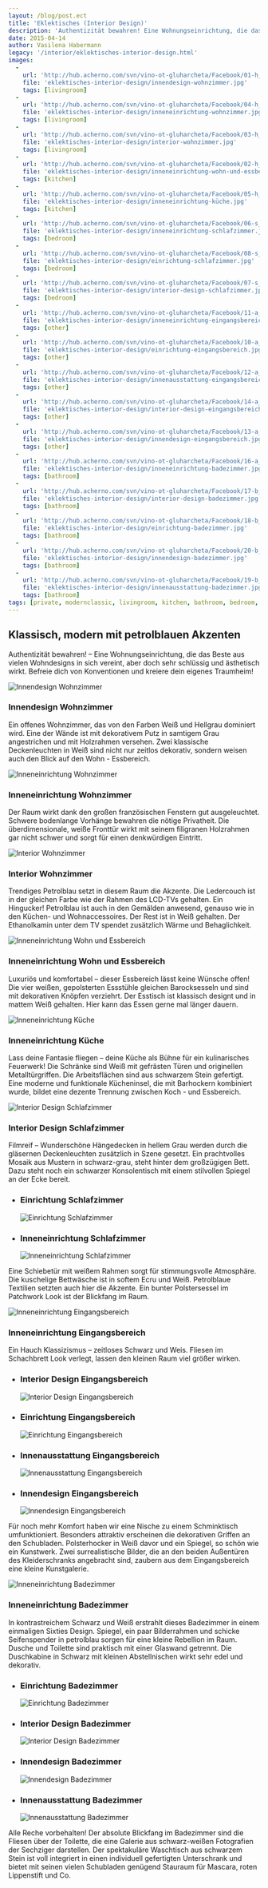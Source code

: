 ```yaml
---
layout: /blog/post.ect
title: 'Eklektisches (Interior Design)'
description: 'Authentizität bewahren! Eine Wohnungseinrichtung, die das Beste aus vielen Wohndesigns in sich vereint,  aber doch sehr schlüssig und ästhetisch wirkt. Befreie dich von Konventionen und kreiere dein eigenes Traumheim!'
date: 2015-04-14
author: Vasilena Habermann
legacy: '/interior/eklektisches-interior-design.html'
images:
  -
    url: 'http://hub.acherno.com/svn/vino-ot-gluharcheta/Facebook/01-h_f.jpg'
    file: 'eklektisches-interior-design/innendesign-wohnzimmer.jpg'
    tags: [livingroom]
  -
    url: 'http://hub.acherno.com/svn/vino-ot-gluharcheta/Facebook/04-h_f.jpg'
    file: 'eklektisches-interior-design/inneneinrichtung-wohnzimmer.jpg'
    tags: [livingroom]
  -
    url: 'http://hub.acherno.com/svn/vino-ot-gluharcheta/Facebook/03-h_f.jpg'
    file: 'eklektisches-interior-design/interior-wohnzimmer.jpg'
    tags: [livingroom]
  -
    url: 'http://hub.acherno.com/svn/vino-ot-gluharcheta/Facebook/02-h_f.jpg'
    file: 'eklektisches-interior-design/inneneinrichtung-wohn-und-essbereich.jpg'
    tags: [kitchen]
  -
    url: 'http://hub.acherno.com/svn/vino-ot-gluharcheta/Facebook/05-h_f.jpg'
    file: 'eklektisches-interior-design/inneneinrichtung-küche.jpg'
    tags: [kitchen]
  -
    url: 'http://hub.acherno.com/svn/vino-ot-gluharcheta/Facebook/06-s_f.jpg'
    file: 'eklektisches-interior-design/inneneinrichtung-schlafzimmer.jpg'
    tags: [bedroom]
  -
    url: 'http://hub.acherno.com/svn/vino-ot-gluharcheta/Facebook/08-s_f.jpg'
    file: 'eklektisches-interior-design/einrichtung-schlafzimmer.jpg'
    tags: [bedroom]
  -
    url: 'http://hub.acherno.com/svn/vino-ot-gluharcheta/Facebook/07-s_f.jpg'
    file: 'eklektisches-interior-design/interior-design-schlafzimmer.jpg'
    tags: [bedroom]
  -
    url: 'http://hub.acherno.com/svn/vino-ot-gluharcheta/Facebook/11-a_f.jpg'
    file: 'eklektisches-interior-design/inneneinrichtung-eingangsbereich.jpg'
    tags: [other]
  -
    url: 'http://hub.acherno.com/svn/vino-ot-gluharcheta/Facebook/10-a_f.jpg'
    file: 'eklektisches-interior-design/einrichtung-eingangsbereich.jpg'
    tags: [other]
  -
    url: 'http://hub.acherno.com/svn/vino-ot-gluharcheta/Facebook/12-a_f.jpg'
    file: 'eklektisches-interior-design/innenausstattung-eingangsbereich.jpg'
    tags: [other]
  -
    url: 'http://hub.acherno.com/svn/vino-ot-gluharcheta/Facebook/14-a_f.jpg'
    file: 'eklektisches-interior-design/interior-design-eingangsbereich.jpg'
    tags: [other]
  -
    url: 'http://hub.acherno.com/svn/vino-ot-gluharcheta/Facebook/13-a_f.jpg'
    file: 'eklektisches-interior-design/innendesign-eingangsbereich.jpg'
    tags: [other]
  -
    url: 'http://hub.acherno.com/svn/vino-ot-gluharcheta/Facebook/16-a_f.jpg'
    file: 'eklektisches-interior-design/inneneinrichtung-badezimmer.jpg'
    tags: [bathroom]
  -
    url: 'http://hub.acherno.com/svn/vino-ot-gluharcheta/Facebook/17-b_f.jpg'
    file: 'eklektisches-interior-design/interior-design-badezimmer.jpg'
    tags: [bathroom]
  -
    url: 'http://hub.acherno.com/svn/vino-ot-gluharcheta/Facebook/18-b_f.jpg'
    file: 'eklektisches-interior-design/einrichtung-badezimmer.jpg'
    tags: [bathroom]
  -
    url: 'http://hub.acherno.com/svn/vino-ot-gluharcheta/Facebook/20-b_f.jpg'
    file: 'eklektisches-interior-design/innendesign-badezimmer.jpg'
    tags: [bathroom]
  -
    url: 'http://hub.acherno.com/svn/vino-ot-gluharcheta/Facebook/19-b_f.jpg'
    file: 'eklektisches-interior-design/innenausstattung-badezimmer.jpg'
    tags: [bathroom]
tags: [private, modernclassic, livingroom, kitchen, bathroom, bedroom, other]
---
```

## Klassisch, modern mit **petrolblauen Akzenten**
Authentizität bewahren! – Eine Wohnungseinrichtung, die das Beste aus vielen Wohndesigns in sich vereint, aber doch sehr schlüssig und ästhetisch wirkt. Befreie dich von Konventionen und kreiere dein eigenes Traumheim!

![Innendesign Wohnzimmer](eklektisches-interior-design/innendesign-wohnzimmer.jpg)
### Innendesign **Wohnzimmer**

Ein offenes Wohnzimmer, das von den Farben Weiß und Hellgrau dominiert wird. Eine der Wände ist mit dekorativem Putz in samtigem Grau angestrichen und mit Holzrahmen versehen. Zwei klassische Deckenleuchten in Weiß sind nicht nur zeitlos dekorativ, sondern weisen auch den Blick auf den Wohn - Essbereich.

![Inneneinrichtung Wohnzimmer](eklektisches-interior-design/inneneinrichtung-wohnzimmer.jpg)
### Inneneinrichtung **Wohnzimmer**

Der Raum wirkt dank den großen französischen Fenstern gut ausgeleuchtet. Schwere bodenlange Vorhänge bewahren die nötige Privatheit. Die überdimensionale, weiße Fronttür wirkt mit seinem filigranen Holzrahmen gar nicht schwer und sorgt für einen denkwürdigen Eintritt.

![Interior Wohnzimmer](eklektisches-interior-design/interior-wohnzimmer.jpg)
### Interior **Wohnzimmer**

Trendiges Petrolblau setzt in diesem Raum die Akzente. Die Ledercouch ist in der gleichen Farbe wie der Rahmen des LCD-TVs gehalten. Ein Hingucker! Petrolblau ist auch in den Gemälden anwesend, genauso wie in den Küchen- und Wohnaccessoires. Der Rest ist in Weiß gehalten. Der Ethanolkamin unter dem TV spendet zusätzlich Wärme und Behaglichkeit.

![Inneneinrichtung Wohn und Essbereich](eklektisches-interior-design/inneneinrichtung-wohn-und-essbereich.jpg)
### Inneneinrichtung **Wohn und Essbereich**

Luxuriös und komfortabel – dieser Essbereich lässt keine Wünsche offen! Die vier weißen, gepolsterten Essstühle gleichen Barocksesseln und sind mit dekorativen Knöpfen verziehrt. Der Esstisch ist klassisch designt und in mattem Weiß gehalten. Hier kann das Essen gerne mal länger dauern.

![Inneneinrichtung Küche](eklektisches-interior-design/inneneinrichtung-küche.jpg)
### Inneneinrichtung **Küche**

Lass deine Fantasie fliegen – deine Küche als Bühne für ein kulinarisches Feuerwerk! Die Schränke sind Weiß mit gefrästen Türen und originellen Metalltürgriffen. Die Arbeitsflächen sind aus schwarzem Stein gefertigt. Eine moderne und funktionale Kücheninsel, die mit Barhockern kombiniert wurde, bildet eine dezente Trennung zwischen Koch - und Essbereich.

![Interior Design Schlafzimmer](eklektisches-interior-design/interior-design-schlafzimmer.jpg)
### Interior Design **Schlafzimmer**

Filmreif – Wunderschöne Hängedecken in hellem Grau werden durch die gläsernen Deckenleuchten zusätzlich in Szene gesetzt. Ein prachtvolles Mosaik aus Mustern in schwarz-grau, steht hinter dem großzügigen Bett.  Dazu steht noch ein schwarzer Konsolentisch mit einem stilvollen Spiegel an der Ecke bereit.

-   ### Einrichtung **Schlafzimmer**
    ![Einrichtung Schlafzimmer](eklektisches-interior-design/einrichtung-schlafzimmer.jpg)
-   ### Inneneinrichtung **Schlafzimmer**
    ![Inneneinrichtung Schlafzimmer](eklektisches-interior-design/inneneinrichtung-schlafzimmer.jpg)

Eine Schiebetür mit weißem Rahmen sorgt für stimmungsvolle Atmosphäre. Die kuschelige Bettwäsche ist in softem Ecru und Weiß. Petrolblaue Textilien setzten auch hier die Akzente. Ein bunter Polstersessel im Patchwork Look ist der Blickfang im Raum.

![Inneneinrichtung Eingangsbereich](eklektisches-interior-design/inneneinrichtung-eingangsbereich.jpg)
### Inneneinrichtung **Eingangsbereich**

Ein Hauch Klassizismus – zeitloses Schwarz und Weis. Fliesen im Schachbrett Look verlegt, lassen den kleinen Raum viel größer wirken.

-   ### Interior Design **Eingangsbereich**
    ![Interior Design Eingangsbereich](eklektisches-interior-design/interior-design-eingangsbereich.jpg)
-   ### Einrichtung **Eingangsbereich**
    ![Einrichtung Eingangsbereich](eklektisches-interior-design/einrichtung-eingangsbereich.jpg)
-   ### Innenausstattung **Eingangsbereich**
    ![Innenausstattung Eingangsbereich](eklektisches-interior-design/innenausstattung-eingangsbereich.jpg)
-   ### Innendesign **Eingangsbereich**
    ![Innendesign Eingangsbereich](eklektisches-interior-design/innendesign-eingangsbereich.jpg)

Für noch mehr Komfort haben wir eine Nische zu einem Schminktisch umfunktioniert. Besonders attraktiv erscheinen die dekorativen Griffen an den Schubladen. Polsterhocker in Weiß davor und ein Spiegel, so schön wie ein Kunstwerk. Zwei surrealistische Bilder, die an den beiden Außentüren des Kleiderschranks angebracht sind, zaubern aus dem Eingangsbereich eine kleine Kunstgalerie.

![Inneneinrichtung Badezimmer](eklektisches-interior-design/inneneinrichtung-badezimmer.jpg)
### Inneneinrichtung **Badezimmer**

In kontrastreichem Schwarz und Weiß erstrahlt dieses Badezimmer in einem einmaligen Sixties Design. Spiegel, ein paar Bilderrahmen und schicke Seifenspender in petrolblau sorgen für eine kleine Rebellion im Raum. Dusche und Toilette sind praktisch mit einer Glaswand getrennt. Die Duschkabine in Schwarz mit kleinen Abstellnischen wirkt sehr edel und dekorativ.

-   ### Einrichtung **Badezimmer**
    ![Einrichtung Badezimmer](eklektisches-interior-design/einrichtung-badezimmer.jpg)
-   ### Interior Design **Badezimmer**
    ![Interior Design Badezimmer](eklektisches-interior-design/interior-design-badezimmer.jpg)
-   ### Innendesign **Badezimmer**
    ![Innendesign Badezimmer](eklektisches-interior-design/innendesign-badezimmer.jpg)
-   ### Innenausstattung **Badezimmer**
    ![Innenausstattung Badezimmer](eklektisches-interior-design/innenausstattung-badezimmer.jpg)

Alle Reche vorbehalten! Der absolute Blickfang im Badezimmer sind die Fliesen über der Toilette, die eine Galerie aus schwarz-weißen Fotografien der Sechziger darstellen. Der spektakuläre Waschtisch aus schwarzem Stein ist voll integriert in einen individuell gefertigten Unterschrank und bietet mit seinen vielen Schubladen genügend Stauraum für Mascara, roten Lippenstift und Co.
